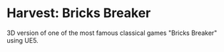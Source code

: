 # Harvest: Bricks Breaker
 
3D version of one of the most famous classical games "Bricks Breaker" using UE5.
